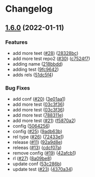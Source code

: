 # Changelog

## [1.6.0](https://github.com/rotsmi/gh-actions/compare/v1.5.2...v1.6.0) (2022-01-11)


### Features

* add more teet ([#28](https://github.com/rotsmi/gh-actions/issues/28)) ([28328bc](https://github.com/rotsmi/gh-actions/commit/28328bc5ac9b204cb5cf853d0739141cef4d2d92))
* add more test repo2 ([#30](https://github.com/rotsmi/gh-actions/issues/30)) ([c7524f7](https://github.com/rotsmi/gh-actions/commit/c7524f77ecc619717a14d75ccd6b6e78f3de24d2))
* adding name ([218bbdd](https://github.com/rotsmi/gh-actions/commit/218bbdd86419478bd36beb80c7378753fd9a212e))
* adding test ([9fc9642](https://github.com/rotsmi/gh-actions/commit/9fc964218082d27e49e06afc130198f4ea5360a3))
* adds rels ([51dc5f4](https://github.com/rotsmi/gh-actions/commit/51dc5f4498614cf154a7e985b9e4a24af3c6480b))


### Bug Fixes

* add conf ([#20](https://github.com/rotsmi/gh-actions/issues/20)) ([3e01aa1](https://github.com/rotsmi/gh-actions/commit/3e01aa17ff6f1bfdcc5562e3dd4d819456b362d2))
* add more test ([03c3f36](https://github.com/rotsmi/gh-actions/commit/03c3f36dbf636571621b1d7b59139d8ac3390887))
* add more test ([03c3f36](https://github.com/rotsmi/gh-actions/commit/03c3f36dbf636571621b1d7b59139d8ac3390887))
* add more test ([788311e](https://github.com/rotsmi/gh-actions/commit/788311e09bfd4c7703938efc264b265a490b5bad))
* add more test ([#21](https://github.com/rotsmi/gh-actions/issues/21)) ([f5870a2](https://github.com/rotsmi/gh-actions/commit/f5870a2e7f9e5edd7ef8bf28ab708133b53b80db))
* config ([5064256](https://github.com/rotsmi/gh-actions/commit/50642568d47724ab9999456f6093976bc75276e6))
* config ([#25](https://github.com/rotsmi/gh-actions/issues/25)) ([9adb63b](https://github.com/rotsmi/gh-actions/commit/9adb63b6d4472578b9b31f461e093378a4413c7e))
* rel type ([#26](https://github.com/rotsmi/gh-actions/issues/26)) ([72433e1](https://github.com/rotsmi/gh-actions/commit/72433e10e5a4f61a1363a7402315d85aab02bf65))
* release ([#11](https://github.com/rotsmi/gh-actions/issues/11)) ([92a9d8e](https://github.com/rotsmi/gh-actions/commit/92a9d8efef6ca0b590cd1a94ce2f33311617a564))
* releeas ([#13](https://github.com/rotsmi/gh-actions/issues/13)) ([cdcf07a](https://github.com/rotsmi/gh-actions/commit/cdcf07a445db8335bd8aa8826f9080f498b3336b))
* remove config ([#19](https://github.com/rotsmi/gh-actions/issues/19)) ([42afcb1](https://github.com/rotsmi/gh-actions/commit/42afcb13af4bddf21007d5bc0a32dfb34ffc5d35))
* rl ([#27](https://github.com/rotsmi/gh-actions/issues/27)) ([8a09be8](https://github.com/rotsmi/gh-actions/commit/8a09be87e61ce557e92f1d78628643b63a0f1c59))
* update conf ([53c286b](https://github.com/rotsmi/gh-actions/commit/53c286bb3030be8c4b4b24adf1a76e1d1ca8b334))
* update test ([#23](https://github.com/rotsmi/gh-actions/issues/23)) ([4370a34](https://github.com/rotsmi/gh-actions/commit/4370a34d7f3aa6b0ba7ac83895c160f2aac144e8))
